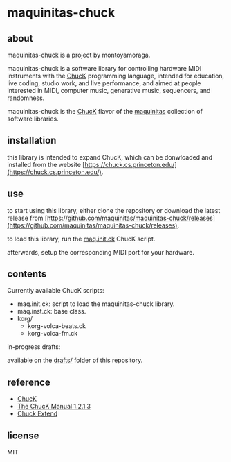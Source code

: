 # maquinitas-chuck

## about  

maquinitas-chuck is a project by montoyamoraga.

maquinitas-chuck is a software library for controlling hardware MIDI instruments with the [ChucK](https://chuck.cs.princeton.edu/) programming language, intended for education, live coding, studio work, and live performance, and aimed at people interested in MIDI, computer music, generative music, sequencers, and randomness.

maquinitas-chuck is the [ChucK](http://chuck.cs.princeton.edu/) flavor of the [maquinitas](https://github.com/maquinitas) collection of software libraries.

## installation

this library is intended to expand ChucK, which can be donwloaded and installed from the website [https://chuck.cs.princeton.edu/](https://chuck.cs.princeton.edu/).

## use

to start using this library, either clone the repository or download the latest release from [https://github.com/maquinitas/maquinitas-chuck/releases](https://github.com/maquinitas/maquinitas-chuck/releases).

to load this library, run the [maq.init.ck](/scripts/maq.init.ck) ChucK script.

afterwards, setup the corresponding MIDI port for your hardware.

## contents

Currently available ChucK scripts:

* maq.init.ck: script to load the maquinitas-chuck library.
* maq.inst.ck: base class.
* korg/
  * korg-volca-beats.ck
  * korg-volca-fm.ck

in-progress drafts:

available on the [drafts/](drafts/) folder of this repository.

## reference

* [ChucK](http://chuck.cs.princeton.edu/)
* [The ChucK Manual 1.2.1.3](http://chuck.cs.princeton.edu/release/files/chuck_manual.pdf)
* [Chuck Extend](http://chuck.stanford.edu/extend/)

## license

MIT
